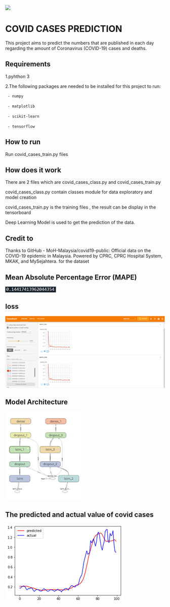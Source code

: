 ![](https://img.shields.io/badge/Python-3776AB?style=for-the-badge&logo=python&logoColor=white)

# COVID CASES PREDICTION
 This project aims to predict the numbers that are published in each day regarding the amount of Coronavirus (COVID-19) cases and deaths. 
 
## Requirements
 1.pyhthon 3
 
 2.The following packages are needed to be installed for this project to run:
 
     - numpy
     
     - matplotlib
     
     - scikit-learn
     
     - tensorflow
     
## How to run
 Run covid_cases_train.py files
 
## How does it work 
  There are 2 files which are covid_cases_class.py and covid_cases_train.py
  
  covid_cases_class.py contain classes module for data exploratory and model creation
  
  covid_cases_train.py is the training files , the result can be display in the tensorboard
  
  Deep Learning Model is used to get the prediction of the data.
  
## Credit to

 Thanks to GitHub - MoH-Malaysia/covid19-public: Official data on the COVID-19 epidemic in Malaysia. Powered by CPRC, CPRC Hospital System, MKAK, and MySejahtera.
 for the dataset
 
## Mean Absolute Percentage Error (MAPE)
 ![](/static/MAPE.PNG)
## loss 
 ![](/static/tensorboard.PNG)

## Model Architecture
 ![](/static/model_architecture.PNG)

## The predicted and actual value of covid cases
 ![](/static/prediction.png)

  
  
